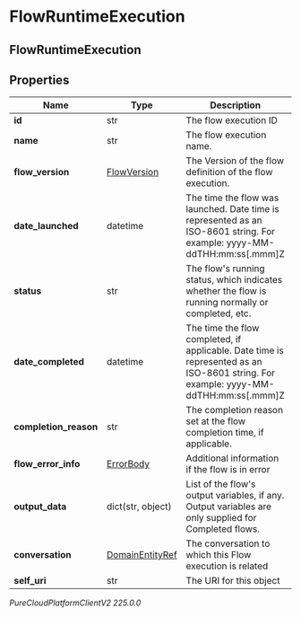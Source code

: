 # FlowRuntimeExecution

## FlowRuntimeExecution

## Properties

|Name | Type | Description | Notes|
|------------ | ------------- | ------------- | -------------|
| **id** | str | The flow execution ID | [optional] |
| **name** | str | The flow execution name. | [optional] |
| **flow_version** | [FlowVersion](FlowVersion) | The Version of the flow definition of the flow execution. | |
| **date_launched** | datetime | The time the flow was launched. Date time is represented as an ISO-8601 string. For example: yyyy-MM-ddTHH:mm:ss[.mmm]Z | |
| **status** | str | The flow&#39;s running status, which indicates whether the flow is running normally or completed, etc. | |
| **date_completed** | datetime | The time the flow completed, if applicable. Date time is represented as an ISO-8601 string. For example: yyyy-MM-ddTHH:mm:ss[.mmm]Z | [optional] |
| **completion_reason** | str | The completion reason set at the flow completion time, if applicable. | [optional] |
| **flow_error_info** | [ErrorBody](ErrorBody) | Additional information if the flow is in error | [optional] |
| **output_data** | dict(str, object) | List of the flow&#39;s output variables, if any. Output variables are only supplied for Completed flows. | [optional] |
| **conversation** | [DomainEntityRef](DomainEntityRef) | The conversation to which this Flow execution is related | [optional] |
| **self_uri** | str | The URI for this object | [optional] |



_PureCloudPlatformClientV2 225.0.0_
